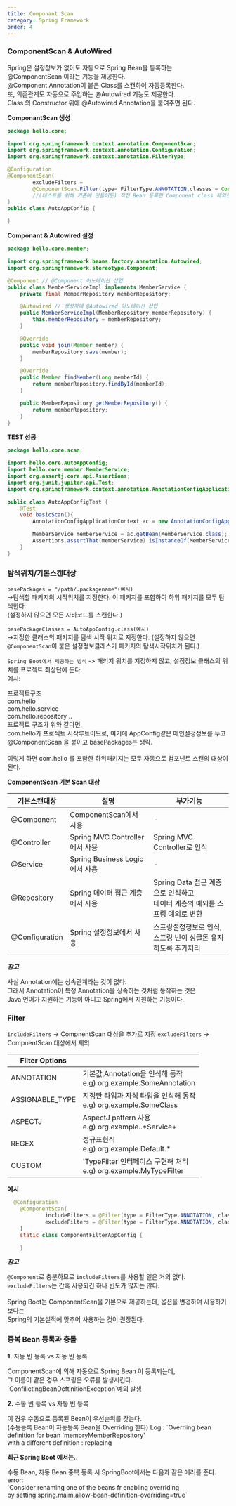 ```yaml
---
title: Componant Scan
category: Spring Framework
order: 4
---
```


### ComponentScan & AutoWired

<div class="content-box">
Spring은 설정정보가 없어도 자동으로 Spring Bean을 등록하는<br>
<span class="emphasis">@ComponentScan</span> 이라는 기능을 제공한다.<br>
<span class="emphasis">@Component</span> Annotation이 붙은 Class를 스캔하여 자동등록한다.<br>
또, 의존관계도 자동으로 주입하는 <span class="emphasis">@Autowired</span> 기능도 제공한다.<br>
Class 의 Constructor 위에 <span class="emphasis">@Autowired</span> Annotation을 붙여주면 된다.
</div>

**ComponantScan 생성**
```java
package hello.core;

import org.springframework.context.annotation.ComponentScan;
import org.springframework.context.annotation.Configuration;
import org.springframework.context.annotation.FilterType;

@Configuration
@ComponentScan(
        excludeFilters =
        @ComponentScan.Filter(type= FilterType.ANNOTATION,classes = Configuration.class)
        //(테스트를 위해 기존에 만들어둔) 직접 Bean 등록한 Component class 제외했음.
)
public class AutoAppConfig {

}
```

**Componant & Autowired 설정**
```java
package hello.core.member;

import org.springframework.beans.factory.annotation.Autowired;
import org.springframework.stereotype.Component;

@Component // @Component 어노테이션 삽입
public class MemberServiceImpl implements MemberService {
    private final MemberRepository memberRepository;

    @Autowired // 생성자에 @Autowired 어노테이션 삽입
    public MemberServiceImpl(MemberRepository memberRepository) {
        this.memberRepository = memberRepository;
    }

    @Override
    public void join(Member member) {
        memberRepository.save(member);
    }

    @Override
    public Member findMember(Long memberId) {
        return memberRepository.findById(memberId);
    }

    public MemberRepository getMemberRepository() {
        return memberRepository;
    }
}
```

**TEST 성공**
```java
package hello.core.scan;

import hello.core.AutoAppConfig;
import hello.core.member.MemberService;
import org.assertj.core.api.Assertions;
import org.junit.jupiter.api.Test;
import org.springframework.context.annotation.AnnotationConfigApplicationContext;

public class AutoAppConfigTest {
    @Test
    void basicScan(){
        AnnotationConfigApplicationContext ac = new AnnotationConfigApplicationContext(AutoAppConfig.class);

        MemberService memberService = ac.getBean(MemberService.class);
        Assertions.assertThat(memberService).isInstanceOf(MemberService.class);
    }
}
```

### 탐색위치/기본스캔대상

`basePackages = "/path/.packagename"(예시)`<br>
->탐색할 패키지의 시작위치를 지정한다. 이 패키지를 포함하여 하위 패키지를 모두 탐색한다.<br>
(설정하지 않으면 모든 자바코드를 스캔한다.)

`basePackageClasses = AutoAppConfig.class(예시)`<br>
->지정한 클래스의 패키지를 탐색 시작 위치로 지정한다. 
(설정하지 않으면 `@ComponentScan`이 붙은 설정정보클래스가 패키지의 탐색시작위치가 된다.)

`Spring Boot에서 제공하는 방식` -> 패키지 위치를 지정하지 않고, 설정정보 클래스의 위치를 프로젝트 최상단에 둔다. <br>
예시:
<div class="content-box">
프로젝트구조
<div class="content-box">
com.hello<br>
com.hello.service<br>
com.hello.repository
..
</div>
프로젝트 구조가 위와 같다면,<br>
com.hello가 프로젝트 시작루트이므로, 여기에 AppConfig같은 메인설정정보를 두고<br>
@ComponentScan 을 붙이고 basePackages는 생략. <br><br>
이렇게 하면 com.hello 를 포함한 하위패키지는 모두 자동으로 컴포넌트 스캔의 대상이 된다.<br>
</div>

**ComponentScan 기본 Scan 대상**

|기본스캔대상|설명|부가기능|
|--|--|--|
|@Component|ComponentScan에서 사용|-|
|@Controller|Spring MVC Controller에서 사용|Spring MVC Controller로 인식|
|@Service|Spring Business Logic에서 사용| - |
|@Repository|Spring 데이터 접근 계층에서 사용|Spring Data 접근 계층으로 인식하고<br>데이터 계층의 예외를 스프링 예외로 변환|
|@Configuration|Spring 설정정보에서 사용|스프링설정정보로 인식,<br>스프링 빈이 싱글톤 유지하도록 추가처리


***참고***

사실 Annotation에는 상속관계라는 것이 없다. <br>
그래서 Annotation이 특정 Annotation을 상속하는 것처럼 동작하는 것은 <br>
Java 언어가 지원하는 기능이 아니고 Spring에서 지원하는 기능이다.<br>


### Filter 

`includeFilters` -> CompnentScan 대상을 추가로 지정
`excludeFilters` -> CompnentScan 대상에서 제외

|Filter Options||
|--|--|
|ANNOTATION|기본값,Annotation을 인식해 동작<br>e.g) org.example.SomeAnnotation|
|ASSIGNABLE_TYPE|지정한 타입과 자식 타입을 인식해 동작<br>e.g) org.example.SomeClass|
|ASPECTJ|AspectJ pattern 사용<br>e.g) org.example..*Service+|
|REGEX|정규표현식 <br>e.g) org\.example\.Default.*|
|CUSTOM|'TypeFilter'인터페이스 구현해 처리<br>e.g) org.example.MyTypeFilter|

**예시**
```java
  @Configuration
    @ComponentScan(
            includeFilters = @Filter(type = FilterType.ANNOTATION, classes = MyIncludeComponent(예시)).class),
            excludeFilters = @Filter(type = FilterType.ANNOTATION, classes = MyExcludeComponent(예시)).class)
    )
    static class ComponentFilterAppConfig {

    }
```

***참고***

`@Component`로 충분하므로 `includeFilters`를 사용할 일은 거의 없다. <br>
`excludeFilters`는 간혹 사용되긴 하나 빈도가 많지는 않다. <br><br>
Spring Boot는 ComponentScan을 기본으로 제공하는데, 옵션을 변경하며 사용하기 보다는<br>
Spring의 기본설적에 맞추어 사용하는 것이 권장된다. 

### 중복 Bean 등록과 충돌

**1.** 자동 빈 등록 vs 자동 빈 등록
<div class="content-box">
ComponentScan에 의해 자동으로 Spring Bean 이 등록되는데, <br>
그 이름이 같은 경우 스프링은 오류를 발생시킨다.<br>
`ConfilictingBeanDeftinitionException`예외 발생
</div>

**2.** 수동 빈 등록 vs 자동 빈 등록
<div class="content-box">
이 경우 수동으로 등록된 Bean이 우선순위를 갖는다.<br>
(수동등록 Bean이 자동등록 Bean을 Overriding 한다)
Log : `Overriing bean definition for bean 'memoryMemberRepository'<br>
with a different definition : replacing
</div>

**최근 Spring Boot 에서는..**
<div class="content-box">
수동 Bean, 자동 Bean 중복 등록 시 SpringBoot에서는 다음과 같은 에러를 준다.<br>
error: <br>
`Consider renaming one of the beans fr enabling overriding <br>
by setting spring.maim.allow-bean-definition-overriding=true`
</div>

